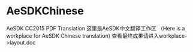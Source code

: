 # AeSDKChinese
AeSDK CC2015 PDF Translation
这里是AeSDK中文翻译工作区
（Here is a workplace for AeSDK Chinese translation)
查看最终成果请进入workplace->layout.doc
